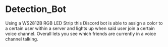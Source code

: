 # Detection_Bot
Using a WS2812B RGB LED Strip this Discord bot is able to assign a color to a certain user within a server and lights up when said user join a certain voice channel. Overall lets you see which friends are currently in a voice channel talking. 
